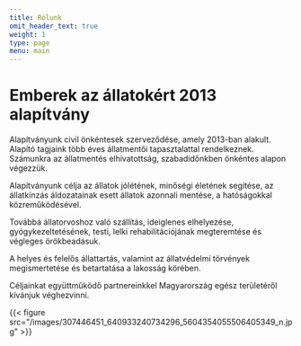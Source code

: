 ```yaml
---
title: Rólunk
omit_header_text: true
weight: 1
type: page
menu: main
---
```


# Emberek az állatokért 2013 alapítvány

Alapítványunk civil önkéntesek szerveződése, amely 2013-ban alakult.
Alapító tagjaink több éves állatmentői tapasztalattal rendelkeznek.
Számunkra az állatmentés elhivatottság, szabadidőnkben önkéntes alapon végezzük.

Alapítványunk célja az állatok jólétének, minőségi életének segítése, az állatkínzás áldozatainak esett állatok azonnali mentése, a hatóságokkal közreműködésével.

Továbbá állatorvoshoz való szállítás, ideiglenes elhelyezése, gyógykezeltetésének, testi, lelki rehabilitációjának megteremtése és végleges örökbeadásuk.

A helyes és felelős állattartás, valamint az állatvédelmi törvények megismertetése és betartatása a lakosság körében.

Céljainkat együttműködő partnereinkkel Magyarország egész területéről kívánjuk véghezvinni.

{{< figure src="/images/307446451_640933240734296_5604354055506405349_n.jpg" >}}
